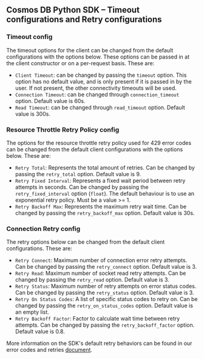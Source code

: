 ## Cosmos DB Python SDK – Timeout configurations and Retry configurations

### Timeout config

The timeout options for the client can be changed from the default configurations with the options below. 
These options can be passed in at the client constructor or on a per-request basis. These are:
- `Client Timeout`: can be changed by passing the `timeout` option. This option has no default value, and is only present
if it is passed in by the user. If not present, the other connectivity timeouts will be used.
- `Connection Timeout`: can be changed through `connection_timeout` option. Default value is 60s.
- `Read Timeout`: can be changed through `read_timeout` option. Default value is 300s.


### Resource Throttle Retry Policy config

The options for the resource throttle retry policy used for 429 error codes can be changed from the default client configurations with the options below. These are:
- `Retry Total`: Represents the total amount of retries. Can be changed by passing the `retry_total` option. Default value is 9.
- `Retry Fixed Interval`: Represents a fixed wait period between retry attempts in seconds. Can be changed by passing the
`retry_fixed_interval` option (`float`). The default behaviour is to use an exponential retry policy. Must be a value >= 1.
- `Retry Backoff Max`: Represents the maximum retry wait time. Can be changed by passing the `retry_backoff_max` option. Default value is 30s.


### Connection Retry config

The retry options below can be changed from the default client configurations. These are:
- `Retry Connect`: Maximum number of connection error retry attempts. Can be changed by passing the `retry_connect` option. Default value is 3.
- `Retry Read`: Maximum number of socket read retry attempts. Can be changed by passing the `retry_read` option. Default value is 3.
- `Retry Status`: Maximum number of retry attempts on error status codes. Can be changed by passing the `retry_status` option. Default value is 3.
- `Retry On Status Codes`: A list of specific status codes to retry on. Can be changed by passing the `retry_on_status_codes` option. Default value is an empty list.
- `Retry Backoff Factor`: Factor to calculate wait time between retry attempts. Can be changed by passing the `retry_backoff_factor` option. Default value is 0.8.

More information on the SDK's default retry behaviors can be found in our error codes and retries [document](https://github.com/Azure/azure-sdk-for-python/blob/main/sdk/cosmos/azure-cosmos/docs/ErrorCodesAndRetries.md).
